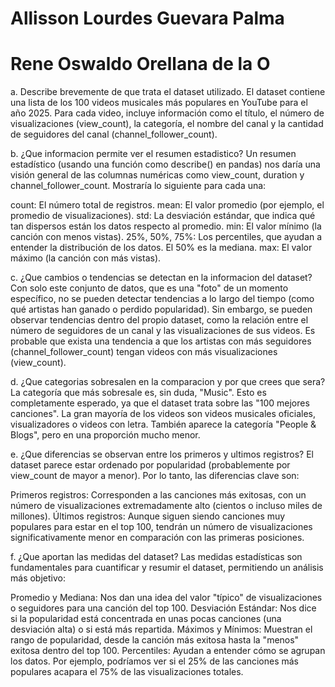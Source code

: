 # Allisson Lourdes Guevara Palma
# Rene Oswaldo Orellana de la O


a. Describe brevemente de que trata el dataset utilizado.
 El dataset contiene una lista de los 100 videos musicales más populares en YouTube para el año 2025. Para cada video, incluye información como el título, el número de visualizaciones (view_count), la categoría, el nombre del canal y la cantidad de seguidores del canal (channel_follower_count).


b. ¿Que informacion permite ver el resumen estadistico?
Un resumen estadístico (usando una función como describe() en pandas) nos daría una visión general de las columnas numéricas como view_count, duration y channel_follower_count. Mostraría lo siguiente para cada una:

count: El número total de registros.
mean: El valor promedio (por ejemplo, el promedio de visualizaciones).
std: La desviación estándar, que indica qué tan dispersos están los datos respecto al promedio.
min: El valor mínimo (la canción con menos vistas).
25%, 50%, 75%: Los percentiles, que ayudan a entender la distribución de los datos. El 50% es la mediana.
max: El valor máximo (la canción con más vistas).


c. ¿Que cambios o tendencias se detectan en la informacion del dataset?
Con solo este conjunto de datos, que es una "foto" de un momento específico, no se pueden detectar tendencias a lo largo del tiempo (como qué artistas han ganado o perdido popularidad). Sin embargo, se pueden observar tendencias dentro del propio dataset, como la relación entre el número de seguidores de un canal y las visualizaciones de sus videos. Es probable que exista una tendencia a que los artistas con más seguidores (channel_follower_count) tengan videos con más visualizaciones (view_count).


d. ¿Que categorias sobresalen en la comparacion y por que crees que sera?
La categoría que más sobresale es, sin duda, "Music". Esto es completamente esperado, ya que el dataset trata sobre las "100 mejores canciones". La gran mayoría de los videos son videos musicales oficiales, visualizadores o videos con letra. También aparece la categoría "People & Blogs", pero en una proporción mucho menor.


e. ¿Que diferencias se observan entre los primeros y ultimos registros?
El dataset parece estar ordenado por popularidad (probablemente por view_count de mayor a menor). Por lo tanto, las diferencias clave son:

Primeros registros: Corresponden a las canciones más exitosas, con un número de visualizaciones extremadamente alto (cientos o incluso miles de millones).
Últimos registros: Aunque siguen siendo canciones muy populares para estar en el top 100, tendrán un número de visualizaciones significativamente menor en comparación con las primeras posiciones.


 f. ¿Que aportan las medidas del dataset?
 Las medidas estadísticas son fundamentales para cuantificar y resumir el dataset, permitiendo un análisis más objetivo:

Promedio y Mediana: Nos dan una idea del valor "típico" de visualizaciones o seguidores para una canción del top 100.
Desviación Estándar: Nos dice si la popularidad está concentrada en unas pocas canciones (una desviación alta) o si está más repartida.
Máximos y Mínimos: Muestran el rango de popularidad, desde la canción más exitosa hasta la "menos" exitosa dentro del top 100.
Percentiles: Ayudan a entender cómo se agrupan los datos. Por ejemplo, podríamos ver si el 25% de las canciones más populares acapara el 75% de las visualizaciones totales.